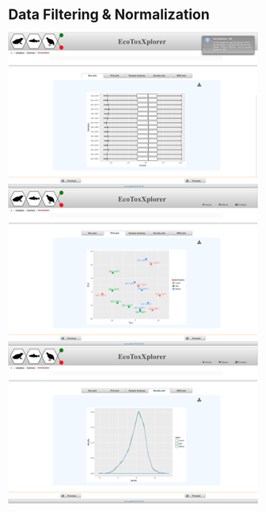 # Data Filtering & Normalization

![Image](RNAseq_normalization_boxplot.png)
![Image](RNAseq_normalization_pca.png)
![Image](RNAseq_normalization_density.png)
